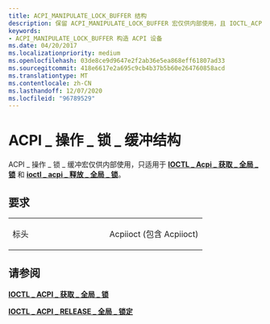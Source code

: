 ```yaml
---
title: ACPI_MANIPULATE_LOCK_BUFFER 结构
description: 保留 ACPI_MANIPULATE_LOCK_BUFFER 宏仅供内部使用，且 IOCTL_ACPI_ACQUIRE_GLOBAL_LOCK 和 IIOCTL_ACPI_RELEASE_GLOBAL_LOCK。
keywords:
- ACPI_MANIPULATE_LOCK_BUFFER 构造 ACPI 设备
ms.date: 04/20/2017
ms.localizationpriority: medium
ms.openlocfilehash: 03de8ce9d9647e2f2ab36e5ea868eff61807ad33
ms.sourcegitcommit: 418e6617e2a695c9cb4b37b5b60e264760858acd
ms.translationtype: MT
ms.contentlocale: zh-CN
ms.lasthandoff: 12/07/2020
ms.locfileid: "96789529"
---
```

# <a name="acpi_manipulate_lock_buffer-structure"></a>ACPI \_ 操作 \_ 锁 \_ 缓冲结构


ACPI \_ 操作 \_ 锁 \_ 缓冲宏仅供内部使用，只适用于 [**IOCTL \_ Acpi \_ 获取 \_ 全局 \_ 锁**](/windows-hardware/drivers/ddi/acpiioct/ni-acpiioct-ioctl_acpi_acquire_global_lock) 和 [**ioctl \_ acpi \_ 释放 \_ 全局 \_ 锁**](/windows-hardware/drivers/ddi/acpiioct/ni-acpiioct-ioctl_acpi_release_global_lock)。

<a name="requirements"></a>要求
------------

<table>
<colgroup>
<col width="50%" />
<col width="50%" />
</colgroup>
<tbody>
<tr>
<td><p>标头</p></td>
<td>Acpiioct (包含 Acpiioct) </td>
</tr>
</tbody>
</table>

## <a name="see-also"></a>请参阅


[**IOCTL \_ ACPI \_ 获取 \_ 全局 \_ 锁**](/windows-hardware/drivers/ddi/acpiioct/ni-acpiioct-ioctl_acpi_acquire_global_lock)

[**IOCTL \_ ACPI \_ RELEASE \_ 全局 \_ 锁定**](/windows-hardware/drivers/ddi/acpiioct/ni-acpiioct-ioctl_acpi_release_global_lock)

 

